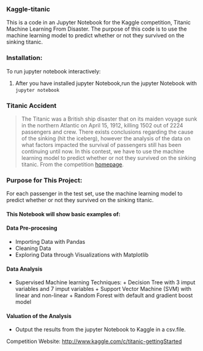 ### Kaggle-titanic
This is a code in an Jupyter Notebook for the Kaggle competition, Titanic Machine Learning From Disaster. The purpose of this code is to use the machine learning model to predict whether or not they survived on the sinking titanic.

### Installation:
To run jupyter notebook interactively:
1. After you have installed jupyter Notebook,run the jupyter Notebook with `jupyter notebook`

### Titanic Accident
>The Titanic was a British ship disaster that on its maiden voyage sunk in the northern Atlantic on April 15, 1912, killing 1502 out of 2224 passengers and crew.
>There exists conclusions regarding the cause of the sinking (hit the iceberg), however the analysis of the data on what factors impacted the survival of passengers still has been continuing until now. 
>In this contest, we have to use the machine learning model to predict whether or not they survived on the sinking titanic.
>From the competition [homepage](http://www.kaggle.com/c/titanic-gettingStarted).

### Purpose for This Project:
For each passenger in the test set, use the machine learning model to predict whether or not they survived on the sinking titanic.

#### This Notebook will show basic examples of:
#### Data Pre-procesing
*   Importing Data with Pandas
*   Cleaning Data
*   Exploring Data through Visualizations with Matplotlib

#### Data Analysis
*    Supervised Machine learning Techniques:
    +   Decision Tree with 3 imput variables and 7 imput variables
    +   Support Vector Machine (SVM) with linear and non-linear
    +   Random Forest with default and gradient boost model

#### Valuation of the Analysis
*   Output the results from the jupyter Notebook to Kaggle in a csv.file.

Competition Website: http://www.kaggle.com/c/titanic-gettingStarted
